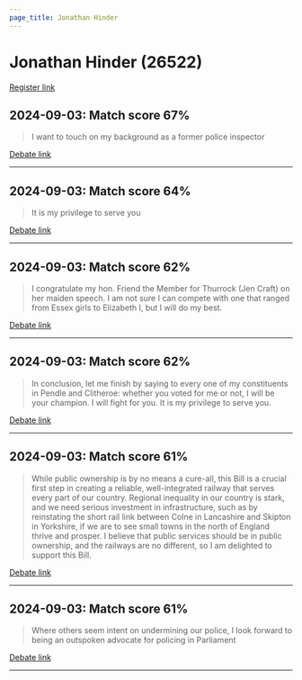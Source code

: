 ```yaml
---
page_title: Jonathan Hinder
---
```


# Jonathan Hinder  (26522)

[Register link](https://www.theyworkforyou.com/mp/26522/register)



## 2024-09-03: Match score 67%

>I want to touch on my background as a former police inspector

[Debate link](https://www.theyworkforyou.com/debates/?id=2024-09-03c.242.2) 

---



## 2024-09-03: Match score 64%

>It is my privilege to serve you

[Debate link](https://www.theyworkforyou.com/debates/?id=2024-09-03c.242.2) 

---



## 2024-09-03: Match score 62%

>I congratulate my hon. Friend the Member for Thurrock (Jen Craft) on her maiden speech. I am not sure I can compete with one that ranged from Essex girls to Elizabeth I, but I will do my best.

[Debate link](https://www.theyworkforyou.com/debates/?id=2024-09-03c.242.2) 

---



## 2024-09-03: Match score 62%

>In conclusion, let me finish by saying to every one of my constituents in Pendle and Clitheroe: whether you voted for me or not, I will be your champion. I will fight for you. It is my privilege to serve you.

[Debate link](https://www.theyworkforyou.com/debates/?id=2024-09-03c.242.2) 

---



## 2024-09-03: Match score 61%

>While public ownership is by no means a cure-all, this Bill is a crucial first step in creating a reliable, well-integrated railway that serves every part of our country. Regional inequality in our country is stark, and we need serious investment in infrastructure, such as by reinstating the short rail link between Colne in Lancashire and Skipton in Yorkshire, if we are to see small towns in the north of England thrive and prosper. I believe that public services should be in public ownership, and the railways are no different, so I am delighted to support this Bill.

[Debate link](https://www.theyworkforyou.com/debates/?id=2024-09-03c.242.2) 

---



## 2024-09-03: Match score 61%

>Where others seem intent on undermining our police, I look forward to being an outspoken advocate for policing in Parliament

[Debate link](https://www.theyworkforyou.com/debates/?id=2024-09-03c.242.2) 

---

